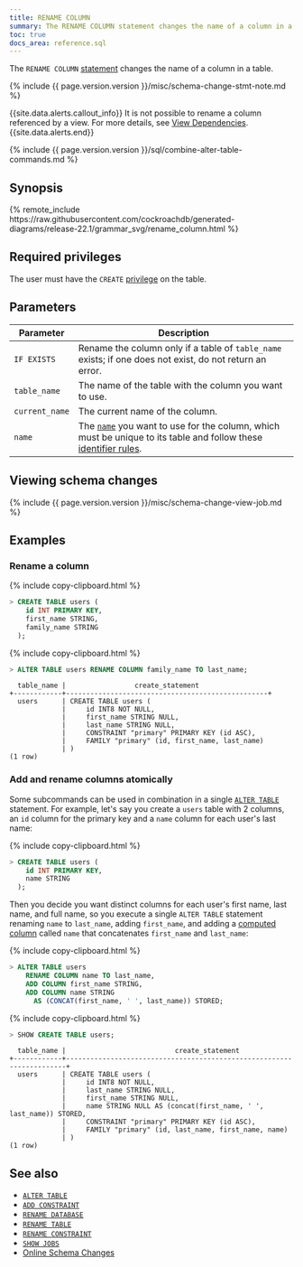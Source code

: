```yaml
---
title: RENAME COLUMN
summary: The RENAME COLUMN statement changes the name of a column in a table.
toc: true
docs_area: reference.sql
---
```


The `RENAME COLUMN` [statement](sql-statements.html) changes the name of a column in a table.

{% include {{ page.version.version }}/misc/schema-change-stmt-note.md %}

{{site.data.alerts.callout_info}}
It is not possible to rename a column referenced by a view. For more details, see [View Dependencies](views.html#view-dependencies).
{{site.data.alerts.end}}

{% include {{ page.version.version }}/sql/combine-alter-table-commands.md %}

## Synopsis

<div>
{% remote_include https://raw.githubusercontent.com/cockroachdb/generated-diagrams/release-22.1/grammar_svg/rename_column.html %}
</div>

## Required privileges

The user must have the `CREATE` [privilege](security-reference/authorization.html#managing-privileges) on the table.

## Parameters

 Parameter | Description
-----------|-------------
 `IF EXISTS` | Rename the column only if a table of `table_name` exists; if one does not exist, do not return an error.
 `table_name` | The name of the table with the column you want to use.
 `current_name` | The current name of the column.
 `name` | The [`name`](sql-grammar.html#name) you want to use for the column, which must be unique to its table and follow these [identifier rules](keywords-and-identifiers.html#identifiers).

## Viewing schema changes

{% include {{ page.version.version }}/misc/schema-change-view-job.md %}

## Examples

### Rename a column

{% include copy-clipboard.html %}
~~~ sql
> CREATE TABLE users (
    id INT PRIMARY KEY,
    first_name STRING,
    family_name STRING
  );
~~~

{% include copy-clipboard.html %}
~~~ sql
> ALTER TABLE users RENAME COLUMN family_name TO last_name;
~~~

~~~
  table_name |                 create_statement
+------------+--------------------------------------------------+
  users      | CREATE TABLE users (
             |     id INT8 NOT NULL,
             |     first_name STRING NULL,
             |     last_name STRING NULL,
             |     CONSTRAINT "primary" PRIMARY KEY (id ASC),
             |     FAMILY "primary" (id, first_name, last_name)
             | )
(1 row)
~~~

### Add and rename columns atomically

Some subcommands can be used in combination in a single [`ALTER TABLE`](alter-table.html) statement. For example, let's say you create a `users` table with 2 columns, an `id` column for the primary key and a `name` column for each user's last name:

{% include copy-clipboard.html %}
~~~ sql
> CREATE TABLE users (
    id INT PRIMARY KEY,
    name STRING
  );
~~~

Then you decide you want distinct columns for each user's first name, last name, and full name, so you execute a single `ALTER TABLE` statement renaming `name` to `last_name`, adding `first_name`, and adding a [computed column](computed-columns.html) called `name` that concatenates `first_name` and `last_name`:

{% include copy-clipboard.html %}
~~~ sql
> ALTER TABLE users
    RENAME COLUMN name TO last_name,
    ADD COLUMN first_name STRING,
    ADD COLUMN name STRING
      AS (CONCAT(first_name, ' ', last_name)) STORED;
~~~

{% include copy-clipboard.html %}
~~~ sql
> SHOW CREATE TABLE users;
~~~

~~~
  table_name |                           create_statement
+------------+----------------------------------------------------------------------+
  users      | CREATE TABLE users (
             |     id INT8 NOT NULL,
             |     last_name STRING NULL,
             |     first_name STRING NULL,
             |     name STRING NULL AS (concat(first_name, ' ', last_name)) STORED,
             |     CONSTRAINT "primary" PRIMARY KEY (id ASC),
             |     FAMILY "primary" (id, last_name, first_name, name)
             | )
(1 row)
~~~

## See also

- [`ALTER TABLE`](alter-table.html)
- [`ADD CONSTRAINT`](add-constraint.html)
- [`RENAME DATABASE`](rename-database.html)
- [`RENAME TABLE`](rename-table.html)
- [`RENAME CONSTRAINT`](rename-constraint.html)
- [`SHOW JOBS`](show-jobs.html)
- [Online Schema Changes](online-schema-changes.html)
